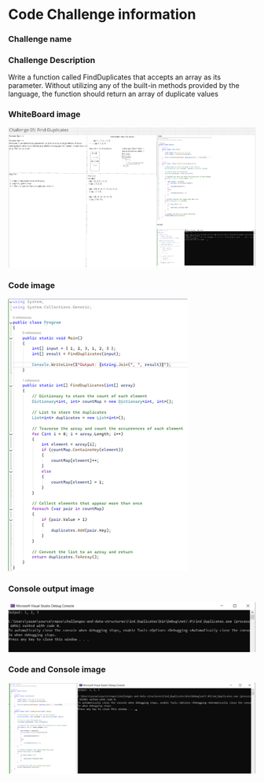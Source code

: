 # Code Challenge information

### Challenge name


### Challenge Description
Write a function called FindDuplicates that accepts an array as its parameter.
Without utilizing any of the built-in methods provided by the language, 
the function should return an array of duplicate values 

###  WhiteBoard image
![whitebroad](whiteboard5.png)

### Code image 
![whitebroad](code5.png)

### Console output image
![console out put](console.png)

### Code and Console image
![console out put](output.png)

